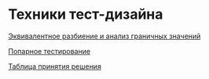 # Техники тест-дизайна
[Эквивалентное разбиение и анализ граничных значений](https://docs.google.com/spreadsheets/d/1I6UAlxFDtoAbXl1SUafAQrigv_GuAXHaVLIDGiKo-e0/edit#gid=0)

[Попарное тестирование](https://docs.google.com/spreadsheets/d/19SR9cCTIW9vZ8rN1WevxZTIWg3a89vrcdhZm5qRbhsM/edit#gid=0)

[Таблица принятия решения](https://docs.google.com/spreadsheets/d/1EAZ71nuPr0fn6cmIY8eboFeSIAtZ-o9KNcIZkvHyknQ/edit#gid=0)
